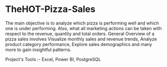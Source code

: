 # TheHOT-Pizza-Sales

The main objective is to analyze which pizza is performing well and which one is under performing. Also, what all marketing actions can be taken with respect to the revenue, quantity and total orders. General Overview of a pizza sales involves Visualize monthly sales and revenue trends, Analyze product category performance, Explore sales demographics and many more to gain insightful patterns.

Project's Tools :-
Excel, 
Power BI,
PostgreSQL
